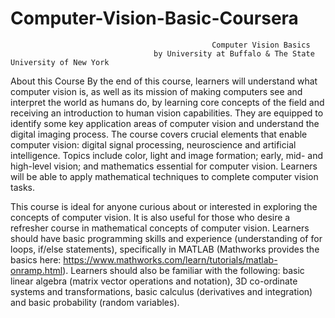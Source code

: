 # Computer-Vision-Basic-Coursera
                                                 Computer Vision Basics
                                    by University at Buffalo & The State University of New York

About this Course
By the end of this course, learners will understand what computer vision is, 
as well as its mission of making computers see and interpret the world as humans do, by learning core concepts of the field 
and receiving an introduction to human vision capabilities. They are equipped to identify some key application areas of 
computer vision and understand the digital imaging process. The course covers crucial elements that enable computer vision:
digital signal processing, neuroscience and artificial intelligence. Topics include color, light and image formation; early, 
mid- and high-level vision; and mathematics essential for computer vision. Learners will be able to apply mathematical 
techniques to complete computer vision tasks. 

This course is ideal for anyone curious about or interested in exploring the concepts of computer vision. 
It is also useful for those who desire a refresher course in mathematical concepts of computer vision. Learners should have 
basic programming skills and experience (understanding of for loops, if/else statements), specifically in MATLAB 
(Mathworks provides the basics here: https://www.mathworks.com/learn/tutorials/matlab-onramp.html). Learners should 
also be familiar with the following: basic linear algebra (matrix vector operations and notation), 3D co-ordinate systems 
and transformations, basic calculus (derivatives and integration) and basic probability (random variables).  
